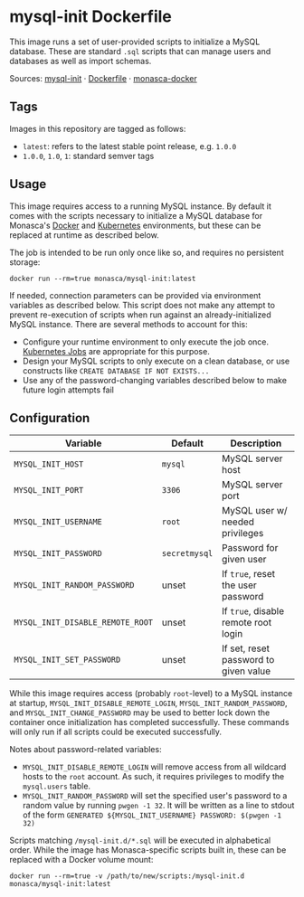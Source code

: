 mysql-init Dockerfile
=====================

This image runs a set of user-provided scripts to initialize a MySQL database.
These are standard `.sql` scripts that can manage users and databases as well as
import schemas.

Sources: [mysql-init][1] &middot; [Dockerfile][2] &middot; [monasca-docker][3]

Tags
----

Images in this repository are tagged as follows:

 * `latest`: refers to the latest stable point release, e.g. `1.0.0`
 * `1.0.0`, `1.0`, `1`: standard semver tags

Usage
-----

This image requires access to a running MySQL instance. By default it comes with
the scripts necessary to initialize a MySQL database for Monasca's
[Docker][3] and [Kubernetes][4] environments, but these can be replaced at
runtime as described below.

The job is intended to be run only once like so, and requires no persistent
storage:

    docker run --rm=true monasca/mysql-init:latest

If needed, connection parameters can be provided via environment variables as
described below. This script does not make any attempt to prevent re-execution
of scripts when run against an already-initialized MySQL instance. There are
several methods to account for this:

 * Configure your runtime environment to only execute the job once.
   [Kubernetes Jobs][5] are appropriate for this purpose.
 * Design your MySQL scripts to only execute on a clean database, or use
   constructs like `CREATE DATABASE IF NOT EXISTS...`
 * Use any of the password-changing variables described below to make future
   login attempts fail

Configuration
-------------

| Variable              | Default          | Description                     |
|-----------------------|------------------|---------------------------------|
| `MYSQL_INIT_HOST`     | `mysql`          | MySQL server host               |
| `MYSQL_INIT_PORT`     | `3306`           | MySQL server port               |
| `MYSQL_INIT_USERNAME` | `root`           | MySQL user w/ needed privileges |
| `MYSQL_INIT_PASSWORD` | `secretmysql`    | Password for given user         |
| `MYSQL_INIT_RANDOM_PASSWORD`     | unset | If `true`, reset the user password    |
| `MYSQL_INIT_DISABLE_REMOTE_ROOT` | unset | If `true`, disable remote root login  |
| `MYSQL_INIT_SET_PASSWORD`        | unset | If set, reset password to given value |

While this image requires access (probably `root`-level) to a MySQL instance at
startup, `MYSQL_INIT_DISABLE_REMOTE_LOGIN`, `MYSQL_INIT_RANDOM_PASSWORD`, and
`MYSQL_INIT_CHANGE_PASSWORD` may be used to better lock down the container
once initialization has completed successfully. These commands will only run
if all scripts could be executed successfully.

Notes about password-related variables:
 * `MYSQL_INIT_DISABLE_REMOTE_LOGIN` will remove access from all wildcard hosts
   to the `root` account. As such, it requires privileges to modify the
   `mysql.users` table.
 * `MYSQL_INIT_RANDOM_PASSWORD` will set the specified user's password to a
   random value by running `pwgen -1 32`. It will be written as a line to stdout
   of the form `GENERATED ${MYSQL_INIT_USERNAME} PASSWORD: $(pwgen -1 32)`

Scripts matching `/mysql-init.d/*.sql` will be executed in alphabetical order.
While the image has Monasca-specific scripts built in, these can be replaced
with a Docker volume mount:

    docker run --rm=true -v /path/to/new/scripts:/mysql-init.d monasca/mysql-init:latest

[1]: https://github.com/hpcloud-mon/monasca-docker/blob/master/mysql-init/
[2]: https://github.com/hpcloud-mon/monasca-docker/blob/master/mysql-init/Dockerfile
[3]: https://github.com/hpcloud-mon/monasca-docker/
[4]: https://github.com/hpcloud-mon/monasca-docker/blob/master/k8s/
[5]: https://kubernetes.io/docs/user-guide/jobs/
